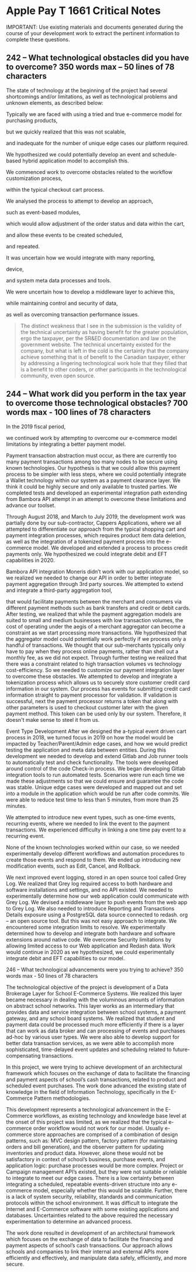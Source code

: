 Apple Pay T 1661 Critical Notes
=======================================

IMPORTANT: Use existing materials and documents generated during the course of your development work to extract the pertinent information to complete these questions.


## 242 – What technological obstacles did you have to overcome? 350 words max – 50 lines of 78 characters

The state of technology at the beginning of the project had several shortcomings and/or limitations,
as well as technological problems and unknown elements,
as described below:

Typically we are faced with using a tried and true e-commerce model for purchasing products,

but we quickly realized that this was not scalable,

and inadequate for the number of unique edge cases our platform required.

We hypothesized we could potentially develop an event and schedule-based hybrid application model to accomplish this.


We commenced work to overcome obstacles related to the workflow customization process,

within the typical checkout cart process.

We analysed the process to attempt to develop an approach,

such as event-based modules,

which would allow adjustment of the order status and data within the cart,

and allow these events to be created scheduled,

and repeated.

It was uncertain how we would integrate with many reporting,

device,

and system meta data processes and tools.

We were uncertain how to develop a middleware layer to achieve this,

while maintaining control and security of data,

as well as overcoming transaction performance issues.


>The distinct weakness that I see in the submission is the validity of the technical uncertainty as having benefit for the greater population,
ergo the taxpayer,
per the SR&ED documentation and law on the government website.
The technical uncertainty existed for the company,
but what is left in the cold is the certainty that the company achieve something that is of benefit to the Canadian taxpayer,
either by addressing a lingering technological work hole that they filled that is a benefit to other coders,
or other participants in the technological community,
even open source.



## 244 – What work did you perform in the tax year to overcome those technological obstacles?   700 words max - 100 lines of 78 characters

In the 2019 fiscal period,

we continued work by attempting to overcome our e-commerce model limitations by integrating a better payment model.

Payment transaction abstraction must occur,
as there are currently too many payment transactions among too many nodes to be secure using known technologies.
Our hypothesis is that we could allow this payment process to be simpler with less steps,
where we could potentially integrate a Wallet technology within our system as a payment clearance layer.
We think it could be highly secure and only available to trusted parties.
We completed tests and developed an experimental integration path extending from Bambora API attempt in an attempt to overcome these limitations and advance our toolset.


Through August 2018,
and March to July 2019,
the development work was partially done by our sub-contractor,
Cappers Applications,
where we all attempted to differentiate our approach from the typical shopping cart and payment integration processes,
which requires product item data deletion,
as well as the integration of a tokenized payment process into the e-commerce model.
We developed and extended a process to process credit payments only.
We hypothesized we could integrate debit and EFT capabilities in 2020.


Bambora API integration
Moneris didn’t work with our application model,
so we realized we needed to change our API in order to better integrate payment aggregation through 3rd party sources.
We attempted to extend and integrate a third-party aggregation tool,

that would facilitate payments between the merchant and consumers via different payment methods such as bank transfers and credit or debit cards.
After testing,
we realized that while the payment aggregation models are suited to small and medium businesses with low transaction volumes,
the cost of operating under the aegis of a merchant aggregator can become a constraint as we start processing more transactions.
We hypothesized that the aggregator model could potentially work perfectly if we process only a handful of transactions.
We thought that our sub-merchants typically only have to pay when they process online payments,
rather than shell out a monthly fee,
as we did not expect.
Through further testing we realized that there was a constraint related to high transaction volumes vs technology cost-efficiency.
So we needed to customize our payment integration layer to overcome these obstacles.
We attempted to develop and integrate a tokenization process which allows us to securely store customer credit card information in our system.
Our process has events for submitting credit card information straight to payment processor for validation.
If validation is successful,
next the payment processor returns a token that along with other parameters is used to checkout customer later with the given payment method.
This token can be used only by our system.
Therefore,
it doesn't make sense to steel it from us.


Event Type Development
After we designed the a-typical event driven cart process in 2018,
we turned focus in 2019 on how the model would be impacted by Teacher/Parent/Admin edge cases,
and how we would predict testing the application and meta data between entities.
During this development we needed to develop and extend Gitlab and Job runner tools to automatically test and check functionality.
The tools were developed around control of the code Check-in process.
We began developing Gitlab integration tools to run automated tests.
Scenarios were run each time we made these adjustments so that we could ensure and guarantee the code was stable.
Unique edge cases were developed and mapped out and set into a module in the application which would be run after code commits.
We were able to reduce test time to less than 5 minutes,
from more than 25 minutes.


We attempted to introduce new event types,
such as one-time events,
recurring events,
where we needed to link the event to the payment transactions.
We experienced difficulty in linking a one time pay event to a recurring event.

None of the known technologies worked within our case,
so we needed experimentally develop different workflows and automation procedures to create those events and respond to them.
We ended up introducing new modification events,
such as Edit,
Cancel,
and Rollback.


We next improved event logging,
stored in an open source tool called Grey Log.
We realized that Grey log required access to both hardware and software installations and settings,
and no API existed.
We needed to experimentally determine how our web application could communicate with Grey Log.
We devised a middleware layer to push events from the web app to Grey Log.
We also needed to introduce Reporting and Transactions Details exposure using a PostgreSQL data source connected to redash.
org – an open source tool.
But this was not easy approach to integrate.
We encountered some integration limits to resolve.
We experimentally determined how to develop and integrate both hardware and software extensions around native code.
We overcome Security limitations by allowing limited access to our Web application and Redash data.
Work would continue in 2020 as we hypothesized,
we could experimentally integrate debit and EFT capabilities to our model.


246 – What technological advancements were you trying to achieve? 	350 words max - 50 lines of 78 characters

The technological objective of the project is development of a Data Brokerage Layer for School E-Commerce Systems.
We realized this layer became necessary in dealing with the voluminous amounts of information on abstract school networks.
This layer works as an intermediary that provides data and service integration between school systems,
a payment gateway,
and any school board systems.
We realized that student and payment data could be processed much more efficiently if there is a layer that can work as data broker and can processing of events and purchases ad-hoc by various user types.
We were also able to develop support for better data transaction services,
as we were able to accomplish more sophisticated,
time-delayed event updates and scheduling related to future-compensating transactions.


In this project,
we were trying to achieve development of an architectural framework which focuses on the exchange of data to facilitate the financing and payment aspects of school’s cash transactions,
related to product and scheduled event purchases.
The work done advanced the existing state of knowledge in the field of Information Technology,
specifically in the E-Commerce Pattern methodologies.


This development represents a technological advancement in the E-Commerce workflows,
as existing technology and knowledge base level at the onset of this project was limited,
as we realized that the typical e-commerce order workflow would not work for our model.
Usually e-commerce store approaches are comprised of a combination of design patterns,
such as: MVC design pattern,
factory pattern (for maintaining orders and bill generation),
and the observer pattern for updating inventories and product data.
However,
alone these would not be satisfactory in context of school’s business,
purchase events,
and application logic: purchase processes would be more complex.
Project or Campaign management API’s existed,
but they were not suitable or reliable to integrate to meet our edge cases.
There is a low certainty between integrating a scheduled,
repeatable events-driven structure into any e-commerce model,
especially whether this would be scalable.
Further,
there is a lack of system security,
reliability,
standards and communication protocols within the school environment.
It was difficult to integrate the Internet and E-Commerce software with some existing applications and databases.
Uncertainties related to the above required the necessary experimentation to determine an advanced process.


The work done resulted in development of an architectural framework which focuses on the exchange of data to facilitate the financing and payment aspects of school’s cash transactions.
Our approach allows schools and companies to link their internal and external APIs more efficiently and effectively,
and manipulate data safely,
efficiently,
and more secure.
